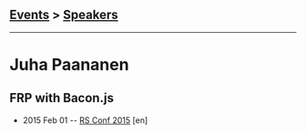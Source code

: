 ## [Events](../README.md) > [Speakers](../speakers.md)
---

# Juha Paananen

## FRP with Bacon.js
- 2015 Feb 01 -- [RS Conf 2015](https://www.youtube.com/watch?v=3HS3i8LW8dQ) [en]   
